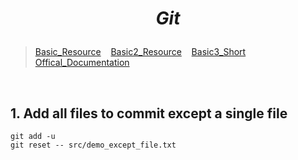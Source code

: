# <p align="center">_**Git**_</p>


> [Basic_Resource](http://guides.beanstalkapp.com/version-control/common-git-commands.html "Basic command") &nbsp;&nbsp;
> [Basic2_Resource](https://wiki.spheredev.org/index.php/Git_for_the_lazy "Git for lazy") &nbsp;&nbsp;
> [Basic3_Short](https://github.com/joshnh/Git-Commands "Joshnh Git") &nbsp;&nbsp;
> [Offical_Documentation](https://git-scm.com/book/en/v2 "Book")


</br>

## 1. Add all files to commit except a single file

    git add -u
    git reset -- src/demo_except_file.txt